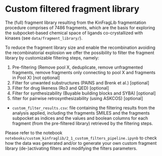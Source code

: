 # Custom filtered fragment library

The (full) fragment library resulting from the KinFragLib fragmentation procedure comprises of 7486 fragments, which are the basis for exploring the subpocket-based chemical space of ligands co-crystallized with kinases (see `data/fragment_library/`).

To reduce the fragment library size and enable the recombination avoiding the recombinatorial explosion we offer the possibility to filter the fragment library by customizable filtering steps, namely:

1. Pre-filtering (Remove pool X, deduplicate, remove unfragmented fragments, remove fragments only connecting to pool X and fragments in Pool X) \[not optional\]
2. Filter for unwanted substructures (PAINS and Brenk et al.) \[optional\]
3. Filter for drug likeness (Ro3 and QED) \[optional\]
4. Filter for synthesizability (Buyable building blocks and SYBA) \[optional\]
5. filter for pairwise retrosynthesizability (using ASKCOS) \[optional\]

- `custom_filter_results.csv`: file containing the filtering results from the analysis applied, including the fragments SMILES and the fragments subpocket as indices and the values and boolean columns for each fragment (from the pre-filtered library) retrieved by the filtering steps.

Please refer to the notebook `notebooks/custom_kinfraglib/2_1_custom_filters_pipeline.ipynb` to check how the data was generated and/or to generate your own custom fragment library (de-)activating filters and modifying the filters parameters.